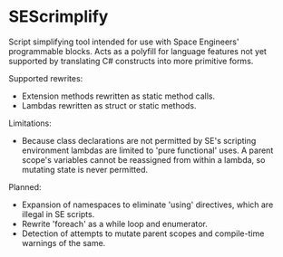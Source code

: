 SEScrimplify
============

Script simplifying tool intended for use with Space Engineers' programmable blocks. Acts as a polyfill for language features not yet supported by translating C# constructs into more primitive forms.

Supported rewrites:
 * Extension methods rewritten as static method calls.
 * Lambdas rewritten as struct or static methods.
 
Limitations:
 * Because class declarations are not permitted by SE's scripting environment lambdas are limited to 'pure functional' uses. A parent scope's variables cannot be reassigned from within a lambda, so mutating state is never permitted.
 
Planned:
 * Expansion of namespaces to eliminate 'using' directives, which are illegal in SE scripts.
 * Rewrite 'foreach' as a while loop and enumerator.
 * Detection of attempts to mutate parent scopes and compile-time warnings of the same.

 